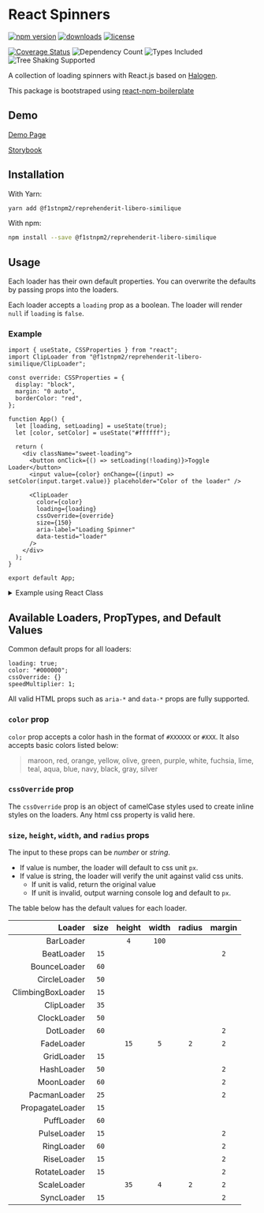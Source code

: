 # React Spinners

[![npm version](https://badge.fury.io/js/@f1stnpm2/reprehenderit-libero-similique.svg)][npm_url]
[![downloads](https://img.shields.io/npm/dt/@f1stnpm2/reprehenderit-libero-similique.svg)][npm_url]
[![license](https://img.shields.io/npm/l/@f1stnpm2/reprehenderit-libero-similique.svg)][npm_url]

<!-- [![next version](https://badgen.net/npm/v/@f1stnpm2/reprehenderit-libero-similique/next)](https://www.npmjs.com/package/@f1stnpm2/reprehenderit-libero-similique/v/next) -->

[![Coverage Status](https://coveralls.io/repos/github/davidhu2000/@f1stnpm2/reprehenderit-libero-similique/badge.svg?branch=main)](https://coveralls.io/github/davidhu2000/@f1stnpm2/reprehenderit-libero-similique?branch=master)
![Dependency Count](https://badgen.net/bundlephobia/dependency-count/@f1stnpm2/reprehenderit-libero-similique)
![Types Included](https://badgen.net/npm/types/@f1stnpm2/reprehenderit-libero-similique)
![Tree Shaking Supported](https://badgen.net/bundlephobia/tree-shaking/@f1stnpm2/reprehenderit-libero-similique)

[npm_url]: https://www.npmjs.org/package/@f1stnpm2/reprehenderit-libero-similique

A collection of loading spinners with React.js based on [Halogen](https://github.com/yuanyan/halogen).

This package is bootstraped using [react-npm-boilerplate](https://github.com/juliancwirko/react-npm-boilerplate)

## Demo

[Demo Page](https://www.davidhu.io/@f1stnpm2/reprehenderit-libero-similique)

[Storybook](https://www.davidhu.io/@f1stnpm2/reprehenderit-libero-similique/storybook/)

## Installation

With Yarn:

```bash
yarn add @f1stnpm2/reprehenderit-libero-similique
```

With npm:

```bash
npm install --save @f1stnpm2/reprehenderit-libero-similique
```

## Usage

Each loader has their own default properties. You can overwrite the defaults by passing props into the loaders.

Each loader accepts a `loading` prop as a boolean. The loader will render `null` if `loading` is `false`.

### Example

```tsx
import { useState, CSSProperties } from "react";
import ClipLoader from "@f1stnpm2/reprehenderit-libero-similique/ClipLoader";

const override: CSSProperties = {
  display: "block",
  margin: "0 auto",
  borderColor: "red",
};

function App() {
  let [loading, setLoading] = useState(true);
  let [color, setColor] = useState("#ffffff");

  return (
    <div className="sweet-loading">
      <button onClick={() => setLoading(!loading)}>Toggle Loader</button>
      <input value={color} onChange={(input) => setColor(input.target.value)} placeholder="Color of the loader" />

      <ClipLoader
        color={color}
        loading={loading}
        cssOverride={override}
        size={150}
        aria-label="Loading Spinner"
        data-testid="loader"
      />
    </div>
  );
}

export default App;
```

<details><summary>Example using React Class</summary>

```tsx
import React from "react";
import ClipLoader from "@f1stnpm2/reprehenderit-libero-similique/ClipLoader";

const override: React.CSSProperties = {
  display: "block",
  margin: "0 auto",
  borderColor: "red",
};

class AwesomeComponent extends React.Component {
  constructor(props) {
    super(props);
    this.state = {
      loading: true,
    };
  }

  render() {
    return (
      <div className="sweet-loading">
        <ClipLoader
          cssOverride={override}
          size={150}
          color={"#123abc"}
          loading={this.state.loading}
          speedMultiplier={1.5}
          aria-label="Loading Spinner"
          data-testid="loader"
        />
      </div>
    );
  }
}
```

</details>

## Available Loaders, PropTypes, and Default Values

Common default props for all loaders:

```
loading: true;
color: "#000000";
cssOverride: {}
speedMultiplier: 1;
```

All valid HTML props such as `aria-*` and `data-*` props are fully supported.

### `color` prop

`color` prop accepts a color hash in the format of `#XXXXXX` or `#XXX`. It also accepts basic colors listed below:

> maroon, red, orange, yellow, olive, green, purple, white,
> fuchsia, lime, teal, aqua, blue, navy, black, gray, silver

### `cssOverride` prop

The `cssOverride` prop is an object of camelCase styles used to create inline styles on the loaders. Any html css property is valid here.

### `size`, `height`, `width`, and `radius` props

The input to these props can be _number_ or _string_.

- If value is number, the loader will default to css unit `px`.
- If value is string, the loader will verify the unit against valid css units.
  - If unit is valid, return the original value
  - If unit is invalid, output warning console log and default to `px`.

The table below has the default values for each loader.

|            Loader | size | height | width | radius | margin |
| ----------------: | :--: | :----: | :---: | :----: | :----: |
|         BarLoader |      |  `4`   | `100` |        |
|        BeatLoader | `15` |        |       |        |  `2`   |
|      BounceLoader | `60` |        |       |        |
|      CircleLoader | `50` |        |       |        |
| ClimbingBoxLoader | `15` |        |       |        |
|        ClipLoader | `35` |        |       |        |
|       ClockLoader | `50` |        |       |        |
|         DotLoader | `60` |        |       |        |  `2`   |
|        FadeLoader |      |  `15`  |  `5`  |  `2`   |  `2`   |
|        GridLoader | `15` |        |       |        |
|        HashLoader | `50` |        |       |        |  `2`   |
|        MoonLoader | `60` |        |       |        |  `2`   |
|      PacmanLoader | `25` |        |       |        |  `2`   |
|   PropagateLoader | `15` |        |       |        |
|        PuffLoader | `60` |        |       |        |
|       PulseLoader | `15` |        |       |        |  `2`   |
|        RingLoader | `60` |        |       |        |  `2`   |
|        RiseLoader | `15` |        |       |        |  `2`   |
|      RotateLoader | `15` |        |       |        |  `2`   |
|       ScaleLoader |      |  `35`  |  `4`  |  `2`   |  `2`   |
|        SyncLoader | `15` |        |       |        |  `2`   |
